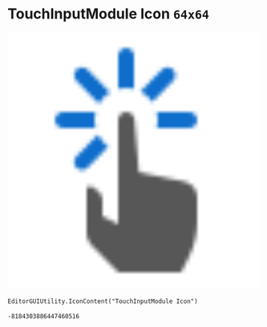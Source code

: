 # TouchInputModule Icon `64x64`
<img src="/img/TouchInputModule%20Icon.png" width=512 height=512>

``` CSharp
EditorGUIUtility.IconContent("TouchInputModule Icon")
```
```
-8184303886447460516
```
